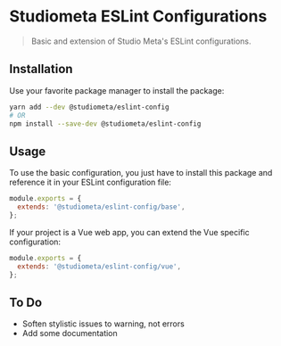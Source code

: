 # Studiometa ESLint Configurations

> Basic and extension of Studio Meta's ESLint configurations.

## Installation

Use your favorite package manager to install the package:

```bash
yarn add --dev @studiometa/eslint-config
# OR
npm install --save-dev @studiometa/eslint-config
```

## Usage

To use the basic configuration, you just have to install this package and reference it in your ESLint configuration file:

```js
module.exports = {
  extends: '@studiometa/eslint-config/base',
};
```

If your project is a Vue web app, you can extend the Vue specific configuration:

```js
module.exports = {
  extends: '@studiometa/eslint-config/vue',
};
```


## To Do

- Soften stylistic issues to warning, not errors
- Add some documentation
